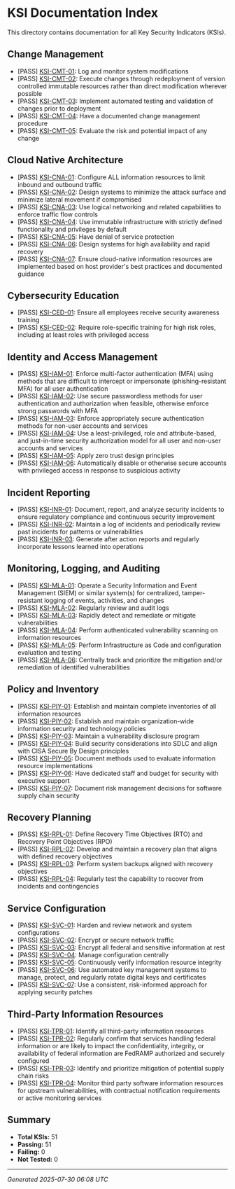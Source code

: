 # KSI Documentation Index

This directory contains documentation for all Key Security Indicators (KSIs).

## Change Management

- [PASS] [KSI-CMT-01](KSI-CMT-01.md): Log and monitor system modifications
- [PASS] [KSI-CMT-02](KSI-CMT-02.md): Execute changes through redeployment of version controlled immutable resources rather than direct modification wherever possible
- [PASS] [KSI-CMT-03](KSI-CMT-03.md): Implement automated testing and validation of changes prior to deployment
- [PASS] [KSI-CMT-04](KSI-CMT-04.md): Have a documented change management procedure
- [PASS] [KSI-CMT-05](KSI-CMT-05.md): Evaluate the risk and potential impact of any change

## Cloud Native Architecture

- [PASS] [KSI-CNA-01](KSI-CNA-01.md): Configure ALL information resources to limit inbound and outbound traffic
- [PASS] [KSI-CNA-02](KSI-CNA-02.md): Design systems to minimize the attack surface and minimize lateral movement if compromised
- [PASS] [KSI-CNA-03](KSI-CNA-03.md): Use logical networking and related capabilities to enforce traffic flow controls
- [PASS] [KSI-CNA-04](KSI-CNA-04.md): Use immutable infrastructure with strictly defined functionality and privileges by default
- [PASS] [KSI-CNA-05](KSI-CNA-05.md): Have denial of service protection
- [PASS] [KSI-CNA-06](KSI-CNA-06.md): Design systems for high availability and rapid recovery
- [PASS] [KSI-CNA-07](KSI-CNA-07.md): Ensure cloud-native information resources are implemented based on host provider's best practices and documented guidance

## Cybersecurity Education

- [PASS] [KSI-CED-01](KSI-CED-01.md): Ensure all employees receive security awareness training
- [PASS] [KSI-CED-02](KSI-CED-02.md): Require role-specific training for high risk roles, including at least roles with privileged access

## Identity and Access Management

- [PASS] [KSI-IAM-01](KSI-IAM-01.md): Enforce multi-factor authentication (MFA) using methods that are difficult to intercept or impersonate (phishing-resistant MFA) for all user authentication
- [PASS] [KSI-IAM-02](KSI-IAM-02.md): Use secure passwordless methods for user authentication and authorization when feasible, otherwise enforce strong passwords with MFA
- [PASS] [KSI-IAM-03](KSI-IAM-03.md): Enforce appropriately secure authentication methods for non-user accounts and services
- [PASS] [KSI-IAM-04](KSI-IAM-04.md): Use a least-privileged, role and attribute-based, and just-in-time security authorization model for all user and non-user accounts and services
- [PASS] [KSI-IAM-05](KSI-IAM-05.md): Apply zero trust design principles
- [PASS] [KSI-IAM-06](KSI-IAM-06.md): Automatically disable or otherwise secure accounts with privileged access in response to suspicious activity

## Incident Reporting

- [PASS] [KSI-INR-01](KSI-INR-01.md): Document, report, and analyze security incidents to ensure regulatory compliance and continuous security improvement
- [PASS] [KSI-INR-02](KSI-INR-02.md): Maintain a log of incidents and periodically review past incidents for patterns or vulnerabilities
- [PASS] [KSI-INR-03](KSI-INR-03.md): Generate after action reports and regularly incorporate lessons learned into operations

## Monitoring, Logging, and Auditing

- [PASS] [KSI-MLA-01](KSI-MLA-01.md): Operate a Security Information and Event Management (SIEM) or similar system(s) for centralized, tamper-resistant logging of events, activities, and changes
- [PASS] [KSI-MLA-02](KSI-MLA-02.md): Regularly review and audit logs
- [PASS] [KSI-MLA-03](KSI-MLA-03.md): Rapidly detect and remediate or mitigate vulnerabilities
- [PASS] [KSI-MLA-04](KSI-MLA-04.md): Perform authenticated vulnerability scanning on information resources
- [PASS] [KSI-MLA-05](KSI-MLA-05.md): Perform Infrastructure as Code and configuration evaluation and testing
- [PASS] [KSI-MLA-06](KSI-MLA-06.md): Centrally track and prioritize the mitigation and/or remediation of identified vulnerabilities

## Policy and Inventory

- [PASS] [KSI-PIY-01](KSI-PIY-01.md): Establish and maintain complete inventories of all information resources
- [PASS] [KSI-PIY-02](KSI-PIY-02.md): Establish and maintain organization-wide information security and technology policies
- [PASS] [KSI-PIY-03](KSI-PIY-03.md): Maintain a vulnerability disclosure program
- [PASS] [KSI-PIY-04](KSI-PIY-04.md): Build security considerations into SDLC and align with CISA Secure By Design principles
- [PASS] [KSI-PIY-05](KSI-PIY-05.md): Document methods used to evaluate information resource implementations
- [PASS] [KSI-PIY-06](KSI-PIY-06.md): Have dedicated staff and budget for security with executive support
- [PASS] [KSI-PIY-07](KSI-PIY-07.md): Document risk management decisions for software supply chain security

## Recovery Planning

- [PASS] [KSI-RPL-01](KSI-RPL-01.md): Define Recovery Time Objectives (RTO) and Recovery Point Objectives (RPO)
- [PASS] [KSI-RPL-02](KSI-RPL-02.md): Develop and maintain a recovery plan that aligns with defined recovery objectives
- [PASS] [KSI-RPL-03](KSI-RPL-03.md): Perform system backups aligned with recovery objectives
- [PASS] [KSI-RPL-04](KSI-RPL-04.md): Regularly test the capability to recover from incidents and contingencies

## Service Configuration

- [PASS] [KSI-SVC-01](KSI-SVC-01.md): Harden and review network and system configurations
- [PASS] [KSI-SVC-02](KSI-SVC-02.md): Encrypt or secure network traffic
- [PASS] [KSI-SVC-03](KSI-SVC-03.md): Encrypt all federal and sensitive information at rest
- [PASS] [KSI-SVC-04](KSI-SVC-04.md): Manage configuration centrally
- [PASS] [KSI-SVC-05](KSI-SVC-05.md): Continuously verify information resource integrity
- [PASS] [KSI-SVC-06](KSI-SVC-06.md): Use automated key management systems to manage, protect, and regularly rotate digital keys and certificates
- [PASS] [KSI-SVC-07](KSI-SVC-07.md): Use a consistent, risk-informed approach for applying security patches

## Third-Party Information Resources

- [PASS] [KSI-TPR-01](KSI-TPR-01.md): Identify all third-party information resources
- [PASS] [KSI-TPR-02](KSI-TPR-02.md): Regularly confirm that services handling federal information or are likely to impact the confidentiality, integrity, or availability of federal information are FedRAMP authorized and securely configured
- [PASS] [KSI-TPR-03](KSI-TPR-03.md): Identify and prioritize mitigation of potential supply chain risks
- [PASS] [KSI-TPR-04](KSI-TPR-04.md): Monitor third party software information resources for upstream vulnerabilities, with contractual notification requirements or active monitoring services

## Summary

- **Total KSIs:** 51
- **Passing:** 51
- **Failing:** 0
- **Not Tested:** 0

---
*Generated 2025-07-30 06:08 UTC*